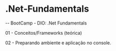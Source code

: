 # .Net-Fundamentals

-- BootCamp - DIO: .Net Fundamentals

01 - Conceitos/Frameworks (teórica)

02 - Preparando ambiente e aplicação no console.
